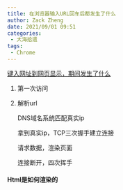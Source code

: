 ```yaml
---
title: 在浏览器输入URL回车后都发生了什么
author: Zack Zheng
date: 2021/09/01 09:51
categories:
 - 大海拾遗
tags:
 - Chrome
---
```



[键入网址到网页显示，期间发生了什么](https://xiaolincoding.com/network/1_base/what_happen_url.html#%E5%AD%A4%E5%8D%95%E5%B0%8F%E5%BC%9F-http)

1. 第一次访问

2. 解析url

   DNS域名系统匹配真实ip

   拿到真实ip，TCP三次握手建立连接

   请求数据，渲染页面

   连接断开，四次挥手



#### Html是如何渲染的

<simple-img src="https://gitee.com/zackzhengxy/picGallery/raw/main/imgs/HTML如何渲染在浏览器.svg" />
